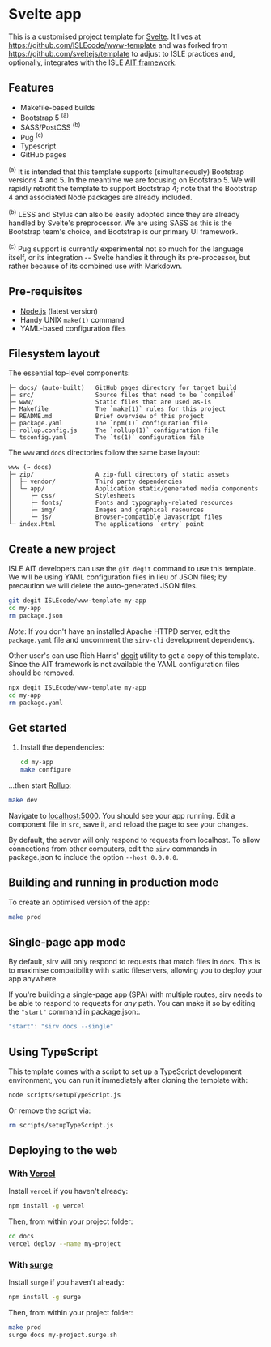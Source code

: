 <!--
TODO HTTP support (https://stackoverflow.com/a/53489924)
TODO Test HTTP/2 and SSL with sirv (https://www.npmjs.com/package/sirv-cli)
-->

# Svelte app

This is a customised project template for [Svelte]. It lives at https://github.com/ISLEcode/www-template and was forked from
https://github.com/sveltejs/template to adjust to ISLE practices and, optionally, integrates with the ISLE [AIT framework][ait].

## Features

  - Makefile-based builds
  - Bootstrap 5 <sup>(a)</sup>
  - SASS/PostCSS <sup>(b)</sup>
  - Pug <sup>(c)</sup>
  - Typescript
  - GitHub pages

<sup>(a)</sup> It is intended that this template supports (simultaneously) Bootstrap versions 4 and 5. In the meantime we are
focusing on Bootstrap 5. We will rapidly retrofit the template to support Bootstrap 4; note that the Bootstrap 4 and associated
Node packages are already included.

<sup>(b)</sup> LESS and Stylus can also be easily adopted since they are already handled by Svelte's preprocessor. We are using
SASS as this is the Bootstrap team's choice, and Bootstrap is our primary UI framework.

<sup>(c)</sup> Pug support is currently experimental not so much for the language itself, or its integration -- Svelte handles it
through its pre-processor, but rather because of its combined use with Markdown.

## Pre-requisites

  - [Node.js] (latest version)
  - Handy UNIX `make(1)` command
  - YAML-based configuration files

## Filesystem layout

The essential top-level components:

```
├─ docs/ (auto-built)   GitHub pages directory for target build
├─ src/                 Source files that need to be `compiled`
├─ www/                 Static files that are used as-is
├─ Makefile             The `make(1)` rules for this project
├─ README.md            Brief overview of this project
├─ package.yaml         The `npm(1)` configuration file
├─ rollup.config.js     The `rollup(1)` configuration file
└─ tsconfig.yaml        The `ts(1)` configuration file
```

The `www` and `docs` directories follow the same base layout:

```
www (→ docs)
├─ zip/                 A zip-full directory of static assets
│  ├─ vendor/           Third party dependencies
│  └─ app/              Application static/generated media components
│     ├─ css/           Stylesheets
│     ├─ fonts/         Fonts and typography-related resources
│     ├─ img/           Images and graphical resources
│     └─ js/            Browser-compatible Javascript files
└─ index.html           The applications `entry` point
```

## Create a new project

ISLE AIT developers can use the `git degit` command to use this template. We will be using YAML configuration files in lieu of
JSON files; by precaution we will delete the auto-generated JSON files.

```  .sh
git degit ISLEcode/www-template my-app
cd my-app
rm package.json
```

_Note_: If you don't have an installed Apache HTTPD server, edit the `package.yaml` file and uncomment the `sirv-cli` development
dependency.

Other user's can use Rich Harris' [degit] utility to get a copy of this template. Since the AIT framework is not available the
YAML configuration files should be removed.

```  .sh
npx degit ISLEcode/www-template my-app
cd my-app
rm package.yaml
```

## Get started

1.  Install the dependencies:

    ``` .sh
    cd my-app
    make configure
    ```

...then start [Rollup](https://rollupjs.org):

``` .sh
make dev
```

Navigate to [localhost:5000](http://localhost:5000). You should see your app running.
Edit a component file in `src`, save it, and reload the page to see your changes.

By default, the server will only respond to requests from localhost. To allow connections from other computers, edit the `sirv`
commands in package.json to include the option `--host 0.0.0.0`.

## Building and running in production mode

To create an optimised version of the app:

``` .sh
make prod
```

## Single-page app mode

By default, sirv will only respond to requests that match files in `docs`. This is to maximise compatibility with static
fileservers, allowing you to deploy your app anywhere.

If you're building a single-page app (SPA) with multiple routes, sirv needs to be able to respond to requests for *any* path. You
can make it so by editing the `"start"` command in package.json:.

```js
"start": "sirv docs --single"
```

## Using TypeScript

This template comes with a script to set up a TypeScript development environment, you can run it immediately after cloning the
template with:

``` .sh
node scripts/setupTypeScript.js
```

Or remove the script via:

``` .sh
rm scripts/setupTypeScript.js
```

## Deploying to the web

### With [Vercel](https://vercel.com)

Install `vercel` if you haven't already:

``` .sh
npm install -g vercel
```

Then, from within your project folder:

``` .sh
cd docs
vercel deploy --name my-project
```

### With [surge](https://surge.sh/)

Install `surge` if you haven't already:

``` .sh
npm install -g surge
```

Then, from within your project folder:

``` .sh
make prod
surge docs my-project.surge.sh
```

  [ait]: https://github.com/ISLEcode/AIT
  [node.js]: https://nodejs.org
  [degit]: https://github.com/Rich-Harris/degit
  [svelte]: https://svelte.dev

